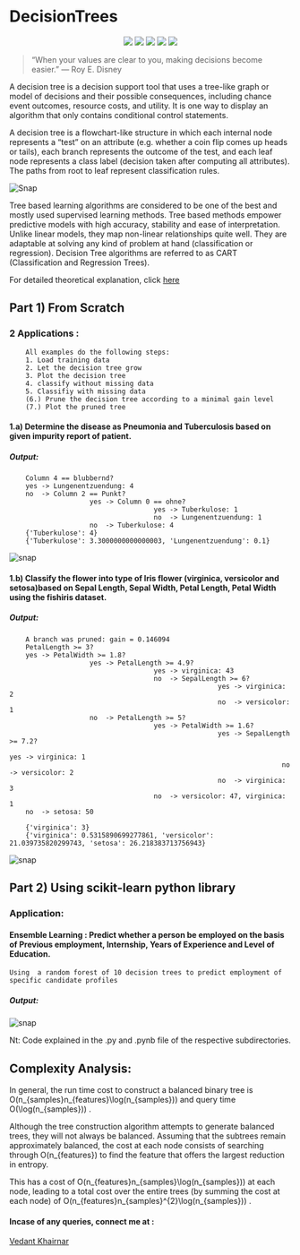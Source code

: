# DecisionTrees

<div align="center">
<img src="https://img.shields.io/github/license/VedantKhairnar/DecisionTrees">	
<img src="https://img.shields.io/github/stars/VedantKhairnar/DecisionTrees">
<img src="https://img.shields.io/github/forks/VedantKhairnar/DecisionTrees">
<img src="https://img.shields.io/github/issues/VedantKhairnar/DecisionTrees">
<img src="https://img.shields.io/badge/PRs-welcome-informational">
</div>


> “When your values are clear to you, making decisions become easier.”
>  — Roy E. Disney


A decision tree is a decision support tool that uses a tree-like graph or model of decisions and their possible consequences, including chance event outcomes, resource costs, and utility. It is one way to display an algorithm that only contains conditional control statements.

A decision tree is a flowchart-like structure in which each internal node represents a “test” on an attribute (e.g. whether a coin flip comes up heads or tails), each branch represents the outcome of the test, and each leaf node represents a class label (decision taken after computing all attributes). The paths from root to leaf represent classification rules.

![Snap](https://github.com/VedantKhairnar/DecisionTrees/blob/master/img/dtree.png)


Tree based learning algorithms are considered to be one of the best and mostly used supervised learning methods. Tree based methods empower predictive models with high accuracy, stability and ease of interpretation. Unlike linear models, they map non-linear relationships quite well. They are adaptable at solving any kind of problem at hand (classification or regression). Decision Tree algorithms are referred to as CART (Classification and Regression Trees).

For detailed theoretical explanation, click [here](https://medium.com/greyatom/decision-trees-a-simple-way-to-visualize-a-decision-dc506a403aeb)

## Part 1) From Scratch
        
  ### 2 Applications : 
        
       
        All examples do the following steps:
        1. Load training data
        2. Let the decision tree grow
        3. Plot the decision tree
        4. classify without missing data
        5. Classifiy with missing data
        (6.) Prune the decision tree according to a minimal gain level
        (7.) Plot the pruned tree
        
   #### 1.a) Determine the disease as Pneumonia and Tuberculosis based on given impurity report of patient.
   
   ##### Output:
   
   
        Column 4 == blubbernd?
        yes -> Lungenentzuendung: 4
        no  -> Column 2 == Punkt?
                        yes -> Column 0 == ohne?
                                        yes -> Tuberkulose: 1
                                        no  -> Lungenentzuendung: 1
                        no  -> Tuberkulose: 4
        {'Tuberkulose': 4}
        {'Tuberkulose': 3.3000000000000003, 'Lungenentzuendung': 0.1}

   ![snap](https://github.com/VedantKhairnar/DecisionTrees/blob/master/DecisionTrees/from_scratch/tbc.png)
        
 ####  1.b) Classify the flower into type of Iris flower (virginica, versicolor and setosa)based on Sepal Length, Sepal Width, Petal Length, Petal Width using the fishiris dataset.
   
   ##### Output: 
        A branch was pruned: gain = 0.146094
        PetalLength >= 3?
        yes -> PetalWidth >= 1.8?
                        yes -> PetalLength >= 4.9?
                                        yes -> virginica: 43
                                        no  -> SepalLength >= 6?
                                                        yes -> virginica: 2
                                                        no  -> versicolor: 1
                        no  -> PetalLength >= 5?
                                        yes -> PetalWidth >= 1.6?
                                                        yes -> SepalLength >= 7.2?
                                                                        yes -> virginica: 1
                                                                        no  -> versicolor: 2
                                                        no  -> virginica: 3
                                        no  -> versicolor: 47, virginica: 1
        no  -> setosa: 50
        
        {'virginica': 3}
        {'virginica': 0.5315890699277861, 'versicolor': 21.039735820299743, 'setosa': 26.218383713756943}
        
![snap](https://github.com/VedantKhairnar/DecisionTrees/blob/master/DecisionTrees/from_scratch/iris.png)
        
## Part 2) Using scikit-learn python library
   ###     Application:  
   #### Ensemble Learning : Predict whether a person be employed on the basis of Previous employment, Internship, Years of Experience and Level of Education.
   
    
    Using  a random forest of 10 decision trees to predict employment of specific candidate profiles
   
   ##### Output:
![snap](https://github.com/VedantKhairnar/DecisionTrees/blob/master/DecisionTrees/using_sklearn/pastHires.png)

   Nt: Code explained in the .py and .pynb file of the respective subdirectories.


## Complexity Analysis: 

In general, the run time cost to construct a balanced binary tree is O(n_{samples}n_{features}\log(n_{samples})) and query time O(\log(n_{samples})) .

Although the tree construction algorithm attempts to generate balanced trees, they will not always be balanced. Assuming that the subtrees remain approximately balanced, the cost at each node consists of searching through O(n_{features}) to find the feature that offers the largest reduction in entropy. 

This has a cost of O(n_{features}n_{samples}\log(n_{samples})) at each node, leading to a total cost over the entire trees (by summing the cost at each node) of O(n_{features}n_{samples}^{2}\log(n_{samples})) .


#### Incase of any queries, connect me at :
[Vedant Khairnar](http://vedantkhairnar.ml/)
